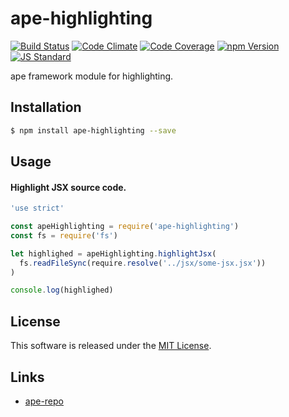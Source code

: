 ape-highlighting
==========

<!---
This file is generated by ape-tmpl. Do not update manually.
--->

<!-- Badge Start -->
<a name="badges"></a>

[![Build Status][bd_travis_shield_url]][bd_travis_url]
[![Code Climate][bd_codeclimate_shield_url]][bd_codeclimate_url]
[![Code Coverage][bd_codeclimate_coverage_shield_url]][bd_codeclimate_url]
[![npm Version][bd_npm_shield_url]][bd_npm_url]
[![JS Standard][bd_standard_shield_url]][bd_standard_url]

[bd_repo_url]: https://github.com/ape-repo/ape-highlighting
[bd_travis_url]: http://travis-ci.org/ape-repo/ape-highlighting
[bd_travis_shield_url]: http://img.shields.io/travis/ape-repo/ape-highlighting.svg?style=flat
[bd_travis_com_url]: http://travis-ci.com/ape-repo/ape-highlighting
[bd_travis_com_shield_url]: https://api.travis-ci.com/ape-repo/ape-highlighting.svg?token=
[bd_license_url]: https://github.com/ape-repo/ape-highlighting/blob/master/LICENSE
[bd_codeclimate_url]: http://codeclimate.com/github/ape-repo/ape-highlighting
[bd_codeclimate_shield_url]: http://img.shields.io/codeclimate/github/ape-repo/ape-highlighting.svg?style=flat
[bd_codeclimate_coverage_shield_url]: http://img.shields.io/codeclimate/coverage/github/ape-repo/ape-highlighting.svg?style=flat
[bd_gemnasium_url]: https://gemnasium.com/ape-repo/ape-highlighting
[bd_gemnasium_shield_url]: https://gemnasium.com/ape-repo/ape-highlighting.svg
[bd_npm_url]: http://www.npmjs.org/package/ape-highlighting
[bd_npm_shield_url]: http://img.shields.io/npm/v/ape-highlighting.svg?style=flat
[bd_standard_url]: http://standardjs.com/
[bd_standard_shield_url]: https://img.shields.io/badge/code%20style-standard-brightgreen.svg

<!-- Badge End -->


<!-- Description Start -->
<a name="description"></a>

ape framework module for highlighting.

<!-- Description End -->


<!-- Overview Start -->
<a name="overview"></a>



<!-- Overview End -->


<!-- Sections Start -->
<a name="sections"></a>

<!-- Section from "doc/guides/01.Installation.md.hbs" Start -->

<a name="section-doc-guides-01-installation-md"></a>
Installation
-----

```bash
$ npm install ape-highlighting --save
```


<!-- Section from "doc/guides/01.Installation.md.hbs" End -->

<!-- Section from "doc/guides/02.Usage.md.hbs" Start -->

<a name="section-doc-guides-02-usage-md"></a>
Usage
---------

#### Highlight JSX source code.

```javascript
'use strict'

const apeHighlighting = require('ape-highlighting')
const fs = require('fs')

let highlighed = apeHighlighting.highlightJsx(
  fs.readFileSync(require.resolve('../jsx/some-jsx.jsx'))
)

console.log(highlighed)

```


<!-- Section from "doc/guides/02.Usage.md.hbs" End -->


<!-- Sections Start -->


<!-- LICENSE Start -->
<a name="license"></a>

License
-------
This software is released under the [MIT License](https://github.com/ape-repo/ape-highlighting/blob/master/LICENSE).

<!-- LICENSE End -->


<!-- Links Start -->
<a name="links"></a>

Links
------

+ [ape-repo](https://github.com/ape-repo)

<!-- Links End -->
